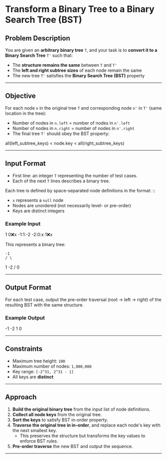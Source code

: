 # Transform a Binary Tree to a Binary Search Tree (BST)

## Problem Description

You are given an **arbitrary binary tree** `T`, and your task is to **convert it to a Binary Search Tree** `T'` such that:

- The **structure remains the same** between `T` and `T'`
- The **left and right subtree sizes** of each node remain the same
- The new tree `T'` satisfies the **Binary Search Tree (BST)** property

---

## Objective

For each node `n` in the original tree `T` and corresponding node `n'` in `T'` (same location in the tree):
- Number of nodes in `n.left` = number of nodes in `n'.left`
- Number of nodes in `n.right` = number of nodes in `n'.right`
- The final tree `T'` should obey the BST property:

all(left_subtree_keys) < node.key < all(right_subtree_keys)

---

## Input Format

- First line: an integer `T` representing the number of test cases.
- Each of the next `T` lines describes a binary tree.

Each tree is defined by space-separated node definitions in the format:
<node>:<left>:<right>


- `x` represents a `null` node
- Nodes are unordered (not necessarily level- or pre-order)
- Keys are distinct integers

### Example Input

1
0:x:x -1:1:-2 -2:0:x 1:x:x

This represents a binary tree:

    -1
    / \
   1   -2
       /
      0
      
---

## Output Format

For each test case, output the pre-order traversal (root → left → right) of the resulting BST with the same structure.

### Example Output
-1 -2 1 0


---

## Constraints

- Maximum tree height: `100`
- Maximum number of nodes: `1,000,000`
- Key range: `[-2^31, 2^31 - 1]`
- All keys are **distinct**

---

## Approach

1. **Build the original binary tree** from the input list of node definitions.
2. **Collect all node keys** from the original tree.
3. **Sort the keys** to satisfy BST in-order property.
4. **Traverse the original tree in in-order**, and replace each node's key with the next smallest key.
   - This preserves the structure but transforms the key values to enforce BST rules.
5. **Pre-order traverse** the new BST and output the sequence.

---

